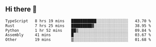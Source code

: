 ## Hi there 👋

<!--
**whirlun/whirlun** is a ✨ _special_ ✨ repository because its `README.md` (this file) appears on your GitHub profile.

Here are some ideas to get you started:

- 🔭 I’m currently working on ...
- 🌱 I’m currently learning ...
- 👯 I’m looking to collaborate on ...
- 🤔 I’m looking for help with ...
- 💬 Ask me about ...
- 📫 How to reach me: ...
- 😄 Pronouns: ...
- ⚡ Fun fact: ...
-->
<!--START_SECTION:waka-->

```txt
TypeScript   8 hrs 19 mins   ███████████░░░░░░░░░░░░░░   43.70 %
Rust         7 hrs 25 mins   █████████▓░░░░░░░░░░░░░░░   38.95 %
Python       1 hr 52 mins    ██▒░░░░░░░░░░░░░░░░░░░░░░   09.84 %
Assembly     41 mins         █░░░░░░░░░░░░░░░░░░░░░░░░   03.67 %
Other        19 mins         ▒░░░░░░░░░░░░░░░░░░░░░░░░   01.68 %
```

<!--END_SECTION:waka-->
